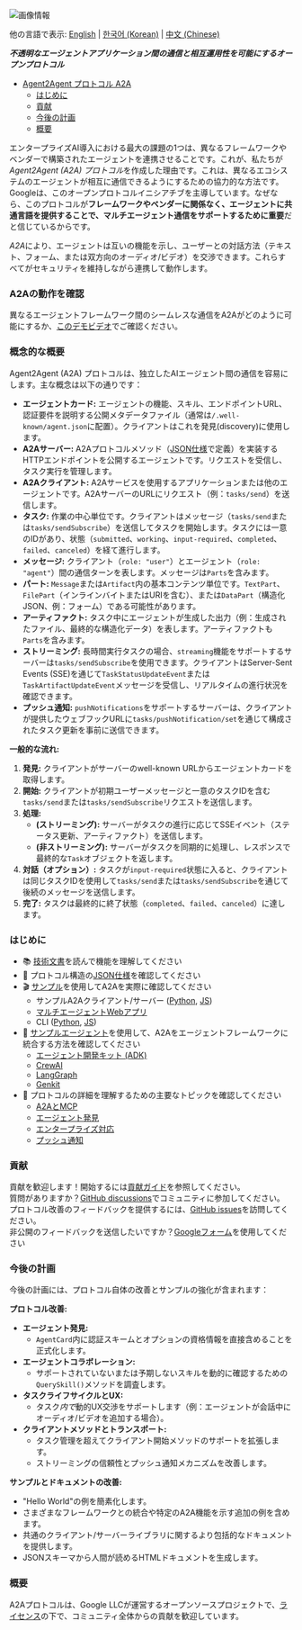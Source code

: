 ![画像情報](images/A2A_banner.png)

<p>
    他の言語で表示:
    <a href="README.md">English</a> |
    <a href="README.ko.md">한국어 (Korean)</a> |
    <a href="README.cn.md">中文 (Chinese)</a>
</p>

**_不透明なエージェントアプリケーション間の通信と相互運用性を可能にするオープンプロトコル_**

<!-- 目次 -->

- [Agent2Agent プロトコル A2A](#agent2agent-プロトコル-a2a)
    - [はじめに](#はじめに)
    - [貢献](#貢献)
    - [今後の計画](#今後の計画)
    - [概要](#概要)

<!-- /目次 -->

エンタープライズAI導入における最大の課題の1つは、異なるフレームワークやベンダーで構築されたエージェントを連携させることです。これが、私たちが*Agent2Agent (A2A) プロトコル*を作成した理由です。これは、異なるエコシステムのエージェントが相互に通信できるようにするための協力的な方法です。Googleは、このオープンプロトコルイニシアチブを主導しています。なぜなら、このプロトコルが**フレームワークやベンダーに関係なく、エージェントに共通言語を提供することで、マルチエージェント通信をサポートするために重要**だと信じているからです。

*A2A*により、エージェントは互いの機能を示し、ユーザーとの対話方法（テキスト、フォーム、または双方向のオーディオ/ビデオ）を交渉できます。これらすべてがセキュリティを維持しながら連携して動作します。

### **A2Aの動作を確認**

異なるエージェントフレームワーク間のシームレスな通信をA2Aがどのように可能にするか、[このデモビデオ](https://storage.googleapis.com/gweb-developer-goog-blog-assets/original_videos/A2A_demo_v4.mp4)でご確認ください。

### 概念的な概要

Agent2Agent (A2A) プロトコルは、独立したAIエージェント間の通信を容易にします。主な概念は以下の通りです：

*   **エージェントカード:** エージェントの機能、スキル、エンドポイントURL、認証要件を説明する公開メタデータファイル（通常は`/.well-known/agent.json`に配置）。クライアントはこれを発見(discovery)に使用します。
*   **A2Aサーバー:** A2Aプロトコルメソッド（[JSON仕様](/specification)で定義）を実装するHTTPエンドポイントを公開するエージェントです。リクエストを受信し、タスク実行を管理します。
*   **A2Aクライアント:** A2Aサービスを使用するアプリケーションまたは他のエージェントです。A2AサーバーのURLにリクエスト（例：`tasks/send`）を送信します。
*   **タスク:** 作業の中心単位です。クライアントはメッセージ（`tasks/send`または`tasks/sendSubscribe`）を送信してタスクを開始します。タスクには一意のIDがあり、状態（`submitted`、`working`、`input-required`、`completed`、`failed`、`canceled`）を経て進行します。
*   **メッセージ:** クライアント（`role: "user"`）とエージェント（`role: "agent"`）間の通信ターンを表します。メッセージは`Parts`を含みます。
*   **パート:** `Message`または`Artifact`内の基本コンテンツ単位です。`TextPart`、`FilePart`（インラインバイトまたはURIを含む）、または`DataPart`（構造化JSON、例：フォーム）である可能性があります。
*   **アーティファクト:** タスク中にエージェントが生成した出力（例：生成されたファイル、最終的な構造化データ）を表します。アーティファクトも`Parts`を含みます。
*   **ストリーミング:** 長時間実行タスクの場合、`streaming`機能をサポートするサーバーは`tasks/sendSubscribe`を使用できます。クライアントはServer-Sent Events (SSE)を通じて`TaskStatusUpdateEvent`または`TaskArtifactUpdateEvent`メッセージを受信し、リアルタイムの進行状況を確認できます。
*   **プッシュ通知:** `pushNotifications`をサポートするサーバーは、クライアントが提供したウェブフックURLに`tasks/pushNotification/set`を通じて構成されたタスク更新を事前に送信できます。

**一般的な流れ:**

1.  **発見:** クライアントがサーバーのwell-known URLからエージェントカードを取得します。
2.  **開始:** クライアントが初期ユーザーメッセージと一意のタスクIDを含む`tasks/send`または`tasks/sendSubscribe`リクエストを送信します。
3.  **処理:**
    *   **(ストリーミング):** サーバーがタスクの進行に応じてSSEイベント（ステータス更新、アーティファクト）を送信します。
    *   **(非ストリーミング):** サーバーがタスクを同期的に処理し、レスポンスで最終的な`Task`オブジェクトを返します。
4.  **対話（オプション）:** タスクが`input-required`状態に入ると、クライアントは同じタスクIDを使用して`tasks/send`または`tasks/sendSubscribe`を通じて後続のメッセージを送信します。
5.  **完了:** タスクは最終的に終了状態（`completed`、`failed`、`canceled`）に達します。

### **はじめに**

* 📚 [技術文書](https://google.github.io/A2A/#/documentation)を読んで機能を理解してください
* 📝 プロトコル構造の[JSON仕様](/specification)を確認してください
* 🎬 [サンプル](/samples)を使用してA2Aを実際に確認してください
    * サンプルA2Aクライアント/サーバー ([Python](/samples/python/common), [JS](/samples/js/src))
    * [マルチエージェントWebアプリ](/demo/README.md)
    * CLI ([Python](/samples/python/hosts/cli/README.md), [JS](/samples/js/README.md))
* 🤖 [サンプルエージェント](/samples/python/agents/README.md)を使用して、A2Aをエージェントフレームワークに統合する方法を確認してください
    * [エージェント開発キット (ADK)](/samples/python/agents/google_adk/README.md)
    * [CrewAI](/samples/python/agents/crewai/README.md)
    * [LangGraph](/samples/python/agents/langgraph/README.md)
    * [Genkit](/samples/js/src/agents/README.md)
* 📑 プロトコルの詳細を理解するための主要なトピックを確認してください
    * [A2AとMCP](https://google.github.io/A2A/#/topics/a2a_and_mcp.md)
    * [エージェント発見](https://google.github.io/A2A/#/topics/agent_discovery.md)
    * [エンタープライズ対応](https://google.github.io/A2A/#/topics/enterprise_ready.md)
    * [プッシュ通知](https://google.github.io/A2A/#/topics/push_notifications.md)

### **貢献**

貢献を歓迎します！開始するには[貢献ガイド](CONTRIBUTING.md)を参照してください。\
質問がありますか？[GitHub discussions](https://github.com/google/A2A/discussions/)でコミュニティに参加してください。\
プロトコル改善のフィードバックを提供するには、[GitHub issues](https://github.com/google/A2A/issues)を訪問してください。\
非公開のフィードバックを送信したいですか？[Googleフォーム](https://docs.google.com/forms/d/e/1FAIpQLScS23OMSKnVFmYeqS2dP7dxY3eTyT7lmtGLUa8OJZfP4RTijQ/viewform)を使用してください

### **今後の計画**

今後の計画には、プロトコル自体の改善とサンプルの強化が含まれます：

**プロトコル改善:**

*   **エージェント発見:**
    *   `AgentCard`内に認証スキームとオプションの資格情報を直接含めることを正式化します。
*   **エージェントコラボレーション:**
    *   サポートされていないまたは予期しないスキルを動的に確認するための`QuerySkill()`メソッドを調査します。
*   **タスクライフサイクルとUX:**
    *   タスク*内で*動的UX交渉をサポートします（例：エージェントが会話中にオーディオ/ビデオを追加する場合）。
*   **クライアントメソッドとトランスポート:**
    *   タスク管理を超えてクライアント開始メソッドのサポートを拡張します。
    *   ストリーミングの信頼性とプッシュ通知メカニズムを改善します。

**サンプルとドキュメントの改善:**

*   "Hello World"の例を簡素化します。
*   さまざまなフレームワークとの統合や特定のA2A機能を示す追加の例を含めます。
*   共通のクライアント/サーバーライブラリに関するより包括的なドキュメントを提供します。
*   JSONスキーマから人間が読めるHTMLドキュメントを生成します。

### **概要**

A2Aプロトコルは、Google LLCが運営するオープンソースプロジェクトで、[ライセンス](LICENSE)の下で、コミュニティ全体からの貢献を歓迎しています。 